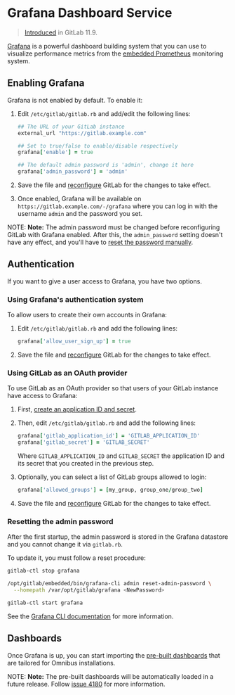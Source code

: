 # Grafana Dashboard Service

> [Introduced](https://gitlab.com/gitlab-org/omnibus-gitlab/issues/3487) in GitLab 11.9.

[Grafana](https://grafana.com/) is a powerful dashboard building system that
you can use to visualize performance metrics from the [embedded Prometheus](prometheus.md)
monitoring system.

## Enabling Grafana

Grafana is not enabled by default. To enable it:

1. Edit `/etc/gitlab/gitlab.rb` and add/edit the following lines:

   ```ruby
   ## The URL of your GitLab instance
   external_url "https://gitlab.example.com"

   ## Set to true/false to enable/disable respectively
   grafana['enable'] = true

   ## The default admin password is 'admin', change it here
   grafana['admin_password'] = 'admin'
   ```

1. Save the file and [reconfigure] GitLab for the changes to take effect.
1. Once enabled, Grafana will be available on `https://gitlab.example.com/-/grafana`
   where you can log in with the username `admin` and the password you set.

NOTE: **Note:**
The admin password must be changed before reconfiguring GitLab with Grafana enabled.
After this, the `admin_password` setting doesn't have any effect, and you'll have to
[reset the password manually](#resetting-the-admin-password).

## Authentication

If you want to give a user access to Grafana, you have two options.

### Using Grafana's authentication system

To allow users to create their own accounts in Grafana:

1. Edit `/etc/gitlab/gitlab.rb` and add the following lines:

   ```ruby
   grafana['allow_user_sign_up'] = true
   ```

1. Save the file and [reconfigure] GitLab for the changes to take effect.

### Using GitLab as an OAuth provider

To use GitLab as an OAuth provider so that users of your GitLab instance
have access to Grafana:

1. First, [create an application ID and secret](https://docs.gitlab.com/ce/integration/oauth_provider.html).
1. Then, edit `/etc/gitlab/gitlab.rb` and add the following lines:

   ```ruby
   grafana['gitlab_application_id'] = 'GITLAB_APPLICATION_ID'
   grafana['gitlab_secret'] = 'GITLAB_SECRET'
   ```

   Where `GITLAB_APPLICATION_ID` and `GITLAB_SECRET` the application ID and its
   secret that you created in the previous step.

1. Optionally, you can select a list of GitLab groups allowed to login:

   ```ruby
   grafana['allowed_groups'] = [my_group, group_one/group_two]
   ```

1. Save the file and [reconfigure] GitLab for the changes to take effect.

### Resetting the admin password

After the first startup, the admin password is stored in the Grafana datastore
and you cannot change it via `gitlab.rb`.

To update it, you must follow a reset procedure:

```sh
gitlab-ctl stop grafana

/opt/gitlab/embedded/bin/grafana-cli admin reset-admin-password \
  --homepath /var/opt/gitlab/grafana <NewPassword>

gitlab-ctl start grafana
```

See the [Grafana CLI documentation](http://docs.grafana.org/administration/cli/#reset-admin-password)
for more information.

## Dashboards

Once Grafana is up, you can start importing the
[pre-built dashboards](https://gitlab.com/gitlab-org/grafana-dashboards/tree/master/omnibus)
that are tailored for Omnibus installations.

NOTE: **Note:**
The pre-built dashboards will be automatically loaded in a future release.
Follow [issue 4180](https://gitlab.com/gitlab-org/omnibus-gitlab/issues/4180)
for more information.

[reconfigure]: https://docs.gitlab.com/ee/administration/restart_gitlab.html#omnibus-gitlab-reconfigure
